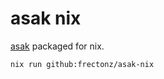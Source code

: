 # asak nix

[asak](https://github.com/chaosprint/asak) packaged for nix.

```bash
nix run github:frectonz/asak-nix
```
